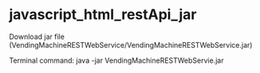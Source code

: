 # javascript_html_restApi_jar



Download jar file (VendingMachineRESTWebService/VendingMachineRESTWebService.jar)

Terminal command: java -jar VendingMachineRESTWebServie.jar

